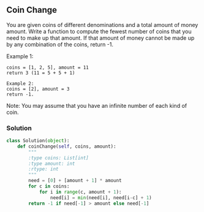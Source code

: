 ## Coin Change


You are given coins of different denominations and a total amount of money amount. Write a function to compute the fewest number of coins that you need to make up that amount. If that amount of money cannot be made up by any combination of the coins, return -1.

Example 1:
```
coins = [1, 2, 5], amount = 11
return 3 (11 = 5 + 5 + 1)

Example 2:
coins = [2], amount = 3
return -1.
```

Note:
You may assume that you have an infinite number of each kind of coin.

### Solution

```python
class Solution(object):
    def coinChange(self, coins, amount):
        """
        :type coins: List[int]
        :type amount: int
        :rtype: int
        """
        need = [0] + [amount + 1] * amount
        for c in coins:
            for i in range(c, amount + 1):
                need[i] = min(need[i], need[i-c] + 1)
        return -1 if need[-1] > amount else need[-1]

```
